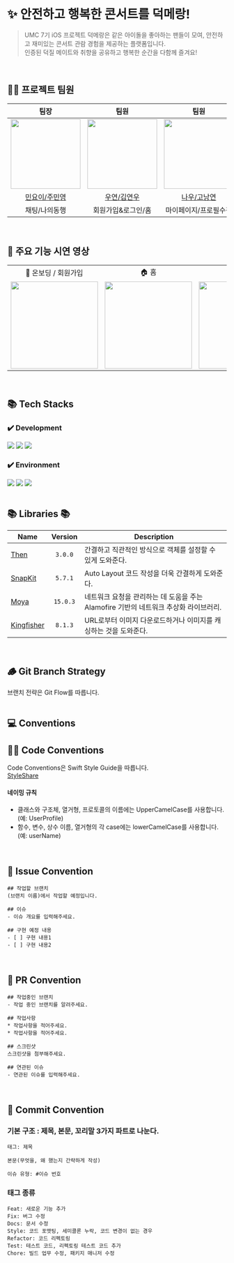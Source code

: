# ✨ 안전하고 행복한 콘서트를 덕메랑!
> UMC 7기 iOS 프로젝트 덕메랑은 같은 아이돌을 좋아하는 팬들이 모여, 안전하고 재미있는 콘서트 관람 경험을 제공하는 플랫폼입니다. <br/>
인증된 덕질 메이트와 취향을 공유하고 행복한 순간을 다함께 즐겨요! <br/>

<br/>

## 💁‍♂️ 프로젝트 팀원

|팀장|팀원|팀원|
|:---:|:---:|:---:|
|<img src="https://github.com/minyoy.png" width="160px"/>|<img src="https://github.com/rladusdn02.png" width="160px"/>|<img src="https://github.com/finger9999.png" width="160px"/>|
|[민요이/주민영](https://github.com/minyoy)|[우연/김연우](https://github.com/rladusdn02)|[나우/고낭연](https://github.com/finger9999)|
|채팅/나의동행|회원가입&로그인/홈|마이페이지/프로필수정|

<br/>

## 🎥 주요 기능 시연 영상
<table>
  <tr>
    <td align="center">👋 온보딩 / 회원가입</td>
    <td align="center">🏠 홈</td>
    <td align="center">📋 글쓰기</td>
    <td align="center">💬 채팅</td>
    <td align="center">🔅 나의동행</td>
    <td align="center">✍️ 마이페이지-프로필수정</td>
    <td align="center">⚙️ 마이페이지-설정</td>
  </tr>
  <tr>
    <td>
      <img src="https://github.com/user-attachments/assets/e6c8cc28-1590-4e3b-8102-d86bdae28979" width="200">
    </td>
    <td>
      <img src="https://github.com/user-attachments/assets/20ab37f3-6539-45ea-8d6f-e4a41cabc835" width="200">
    </td>
    <td>
      <img src="https://github.com/user-attachments/assets/ccd84820-c15f-4b1f-ada0-74712794538b" width="200">
    </td>
    <td>
      <img src="https://github.com/user-attachments/assets/1decfd3e-82db-4572-af2c-2b4a0d67f7b1" width="200">
    </td>
    <td>
      <img src="https://github.com/user-attachments/assets/9316a592-a17e-4326-9cf3-caef0fcb5365" width="200">
    </td>
    <td>
      <img src="https://github.com/user-attachments/assets/b1a7fefa-40fa-4a42-8691-66c38ebb9fd0" width="200">
    </td>
    <td>
      <img src="https://github.com/user-attachments/assets/c3a6822c-f125-4246-9668-0ed424c1b1a2" width="200">
    </td>
  </tr>
</table>

<br/>

<div align=left>
  <h2>📚 Tech Stacks </h2>
  
  ### ✔️ Development
  <img src="https://img.shields.io/badge/ios-%23FA7343.svg?&style=for-the-badge&logo=ios&logoColor=white" />
  <img src="https://img.shields.io/badge/swift-%23FA7343.svg?&style=for-the-badge&logo=swift&logoColor=white" />
  <img src="https://img.shields.io/badge/uikit-%232396F3.svg?&style=for-the-badge&logo=uikit&logoColor=white" />
  
  <br/>
  
  ### ✔️ Environment
  <img src="https://img.shields.io/badge/xcode-%231575F9.svg?&style=for-the-badge&logo=xcode&logoColor=white" />
  <img src="https://img.shields.io/badge/git-%23F05032.svg?&style=for-the-badge&logo=git&logoColor=white" />
  <img src="https://img.shields.io/badge/github-%23181717.svg?&style=for-the-badge&logo=github&logoColor=white" />
</div>

<br/>

## 📚 Libraries 📚
| Name         | Version  |  Description        |
| ------------ |  :-----: |  ------------ |
| [Then](https://github.com/devxoul/Then) | `3.0.0` | 간결하고 직관적인 방식으로 객체를 설정할 수 있게 도와준다. |
| [SnapKit](https://github.com/SnapKit/SnapKit) | `5.7.1` | Auto Layout 코드 작성을 더욱 간결하게 도와준다. |
| [Moya](https://github.com/Moya/Moya) |  `15.0.3`  | 네트워크 요청을 관리하는 데 도움을 주는 Alamofire 기반의 네트워크 추상화 라이브러리.|
| [Kingfisher](https://github.com/onevcat/Kingfisher) | `8.1.3` | URL로부터 이미지 다운로드하거나 이미지를 캐싱하는 것을 도와준다. |
<br/>

<div align=left>
  <h2>🪵 Git Branch Strategy</h2>
  브랜치 전략은 Git Flow를 따릅니다.
</div>

<br/>

<div align=left>
  <h2>💻 Conventions </h2>

  ## 👩‍💻 Code Conventions
  Code Conventions은 Swift Style Guide을 따릅니다. <br/>
  [StyleShare](https://github.com/StyleShare/swift-style-guide)
  
  <h4>네이밍 규칙</h4>
    
  - 클래스와 구조체, 열거형, 프로토콜의 이름에는 UpperCamelCase를 사용합니다. (예: UserProfile)
  - 함수, 변수, 상수 이름, 열거형의 각 case에는 lowerCamelCase를 사용합니다. (예: userName)
</div>

<br/>

## 💬 Issue Convention 

```
## 작업할 브랜치
(브랜치 이름)에서 작업할 예정입니다.

## 이슈
- 이슈 개요를 입력해주세요.

## 구현 예정 내용
- [ ] 구현 내용1
- [ ] 구현 내용2
```

<br/>

## 🔖 PR Convention
```
## 작업중인 브랜치
- 작업 중인 브랜치를 알려주세요.

## 작업사항
* 작업사항을 적어주세요.
* 작업사항을 적어주세요.

## 스크린샷
스크린샷을 첨부해주세요.

## 연관된 이슈
- 연관된 이슈를 입력해주세요.
```

<br/>

<div align=left>
  <h2>📓 Commit Convention</h2>
  <h3>기본 구조 : 제목, 본문, 꼬리말 3가지 파트로 나눈다.</h3>
  
  ```
  태그: 제목

  본문(무엇을, 왜 했는지 간략하게 작성)
  
  이슈 유형: #이슈 번호
  ```

  <h3>태그 종류</h3>
  
  ```
  Feat: 새로운 기능 추가
  Fix: 버그 수정
  Docs: 문서 수정
  Style: 코드 포맷팅, 세미콜론 누락, 코드 변경이 없는 경우
  Refactor: 코드 리펙토링
  Test: 테스트 코드, 리펙토링 테스트 코드 추가
  Chore: 빌드 업무 수정, 패키지 매니저 수정
  ```
</div>
